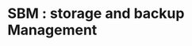 <!-- importing font families
<link href="https://fonts.googleapis.com/css2?family=Roboto+Mono&display=swap" rel="stylesheet">

<span style="font-family:Roboto Mono ; font-size: 4em;"></span> -->

# SBM : storage and backup Management




